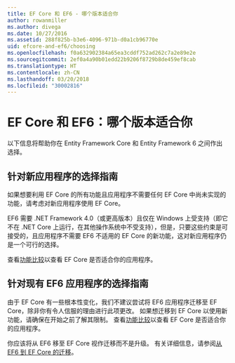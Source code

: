 ```yaml
---
title: EF Core 和 EF6 - 哪个版本适合你
author: rowanmiller
ms.author: divega
ms.date: 10/27/2016
ms.assetid: 288f825b-b3e6-4096-971b-d0a1cb96770e
uid: efcore-and-ef6/choosing
ms.openlocfilehash: f0a632902384a65ea3cddf752ad262c7a2e89e2e
ms.sourcegitcommit: 2ef0a4a90b01edd22b9206f8729b8de459ef8cab
ms.translationtype: HT
ms.contentlocale: zh-CN
ms.lasthandoff: 03/20/2018
ms.locfileid: "30002816"
---
```

# <a name="ef-core-and-ef6-which-one-is-right-for-you"></a>EF Core 和 EF6：哪个版本适合你

以下信息将帮助你在 Entity Framework Core 和 Entity Framework 6 之间作出选择。

## <a name="guidance-for-new-applications"></a>针对新应用程序的选择指南

如果想要利用 EF Core 的所有功能且应用程序不需要任何 EF Core 中尚未实现的功能，请考虑对新应用程序使用 EF Core。

EF6 需要 .NET Framework 4.0（或更高版本）且仅在 Windows 上受支持（即它不在 .NET Core 上运行，在其他操作系统中不受支持），但是，只要这些约束是可接受的，且应用程序不需要 EF6 不适用的 EF Core 的新功能，这对新应用程序仍是一个可行的选择。

查看[功能比较](features.md)以查看 EF Core 是否适合你的应用程序。

## <a name="guidance-for-existing-ef6-applications"></a>针对现有 EF6 应用程序的选择指南

由于 EF Core 有一些根本性变化，我们不建议尝试将 EF6 应用程序迁移至 EF Core，除非你有令人信服的理由进行此项更改。 如果想迁移到 EF Core 以使用新功能，请确保在开始之前了解其限制。 查看[功能比较](features.md)以查看 EF Core 是否适合你的应用程序。

你应该将从 EF6 移至 EF Core 视作迁移而不是升级。 有关详细信息，请参阅[从 EF6 到 EF Core 的迁移](porting/index.md)。
